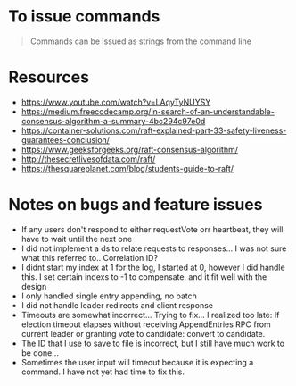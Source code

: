 # To issue commands
> Commands can be issued as strings from the command line

# Resources
- https://www.youtube.com/watch?v=LAqyTyNUYSY
- https://medium.freecodecamp.org/in-search-of-an-understandable-consensus-algorithm-a-summary-4bc294c97e0d
- https://container-solutions.com/raft-explained-part-33-safety-liveness-guarantees-conclusion/
- https://www.geeksforgeeks.org/raft-consensus-algorithm/
- http://thesecretlivesofdata.com/raft/
- https://thesquareplanet.com/blog/students-guide-to-raft/

# Notes on bugs and feature issues
- If any users don't respond to either requestVote orr heartbeat, they will have to wait until the next one
- I did not implement a ds to relate requests to responses... I was not sure what this referred to.. Correlation ID?
- I didnt start my index at 1 for the log, I started at 0, however I did handle this. I set certain indexs to -1 to compensate, and it fit well with the design
- I only handled single entry appending, no batch
- I did not handle leader redirects and client response
- Timeouts are somewhat incorrect... Trying to fix... I realized too late: If election timeout elapses without receiving AppendEntries RPC from current leader or granting vote to candidate: convert to candidate.
- The ID that I use to save to file is incorrect, but I still have much work to be done...
- Sometimes the user input will timeout because it is expecting a command. I have not yet had time to fix this.